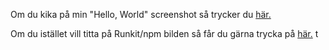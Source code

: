 Om du kika på min "Hello, World" screenshot så trycker du [här.](../images/HelloWorld.png)

Om du istället vill titta på Runkit/npm bilden så får du gärna trycka på [här.](../images/npm.png)
t
